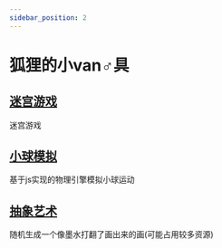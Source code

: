 ```yaml
---
sidebar_position: 2
---
```


# 狐狸的小van♂具

## [迷宫游戏](./html/maze)

迷宫游戏

## [小球模拟](./html/ball)

基于js实现的物理引擎模拟小球运动

## [抽象艺术](./html/art)

随机生成一个像墨水打翻了画出来的画(可能占用较多资源)